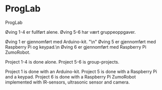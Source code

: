 # ProgLab
ProgLab

Øving 1-4 er fullført alene.
Øving 5-6 har vært gruppeoppgaver.

Øving 1 er gjennomført med Arduino-kit. "\n"
Øving 5 er gjennomført med Raspberry Pi og keypad.\n
Øving 6 er gjennomført med Raspberry Pi ZumoRobot.

Project 1-4 is done alone.
Project 5-6 is group-projects.

Project 1 is done with an Arduino-kit.
Project 5 is done with a Raspberry Pi and a keypad.
Project 6 is done with a Raspberry Pi ZumoRobot implemented with IR-sensors, ultrasonic sensor and camera.
